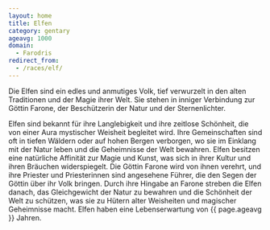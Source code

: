 ```yaml
---
layout: home
title: Elfen
category: gentary
ageavg: 1000
domain:
  - Farodris
redirect_from:
  - /races/elf/
---
```


Die Elfen sind ein edles und anmutiges Volk, tief verwurzelt in den alten Traditionen und der Magie ihrer Welt. Sie
stehen in inniger Verbindung zur Göttin Farone, der Beschützerin der Natur und der Sternenlichter.

Elfen sind bekannt für ihre Langlebigkeit und ihre zeitlose Schönheit, die von einer Aura mystischer Weisheit begleitet
wird. Ihre Gemeinschaften sind oft in tiefen Wäldern oder auf hohen Bergen verborgen, wo sie im Einklang mit der Natur
leben und die Geheimnisse der Welt bewahren. Elfen besitzen eine natürliche Affinität zur Magie und Kunst, was sich in
ihrer Kultur und ihren Bräuchen widerspiegelt. Die Göttin Farone wird von ihnen verehrt, und ihre Priester und
Priesterinnen sind angesehene Führer, die den Segen der Göttin über ihr Volk bringen. Durch ihre Hingabe an Farone
streben die Elfen danach, das Gleichgewicht der Natur zu bewahren und die Schönheit der Welt zu schützen, was sie zu
Hütern alter Weisheiten und magischer Geheimnisse macht. Elfen haben eine Lebenserwartung von {{ page.ageavg }} Jahren.